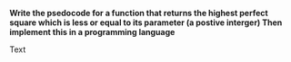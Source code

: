 <p><b>Write the psedocode for a function that returns the highest perfect square which is less or equal to its parameter (a postive interger)  Then implement this in a programming language</b></p>
<p>Text<p>